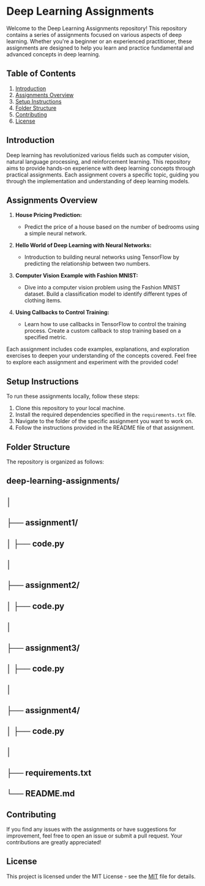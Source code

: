 # Deep Learning Assignments

Welcome to the Deep Learning Assignments repository! This repository contains a series of assignments focused on various aspects of deep learning. Whether you're a beginner or an experienced practitioner, these assignments are designed to help you learn and practice fundamental and advanced concepts in deep learning.

## Table of Contents

1. [Introduction](#introduction)
2. [Assignments Overview](#assignments-overview)
3. [Setup Instructions](#setup-instructions)
4. [Folder Structure](#folder-structure)
5. [Contributing](#contributing)
6. [License](#license)

## Introduction

Deep learning has revolutionized various fields such as computer vision, natural language processing, and reinforcement learning. This repository aims to provide hands-on experience with deep learning concepts through practical assignments. Each assignment covers a specific topic, guiding you through the implementation and understanding of deep learning models.

## Assignments Overview

1. **House Pricing Prediction:**
   - Predict the price of a house based on the number of bedrooms using a simple neural network.
   
2. **Hello World of Deep Learning with Neural Networks:**
   - Introduction to building neural networks using TensorFlow by predicting the relationship between two numbers.
   
3. **Computer Vision Example with Fashion MNIST:**
   - Dive into a computer vision problem using the Fashion MNIST dataset. Build a classification model to identify different types of clothing items.
   
4. **Using Callbacks to Control Training:**
   - Learn how to use callbacks in TensorFlow to control the training process. Create a custom callback to stop training based on a specified metric.

Each assignment includes code examples, explanations, and exploration exercises to deepen your understanding of the concepts covered. Feel free to explore each assignment and experiment with the provided code!

## Setup Instructions

To run these assignments locally, follow these steps:

1. Clone this repository to your local machine.
2. Install the required dependencies specified in the `requirements.txt` file.
3. Navigate to the folder of the specific assignment you want to work on.
4. Follow the instructions provided in the README file of that assignment.

## Folder Structure

The repository is organized as follows:

## deep-learning-assignments/
## │
## ├── assignment1/
## │ ├── code.py
## │ 
## ├── assignment2/
## │ ├── code.py
## │
## ├── assignment3/
## │ ├── code.py
## │
## ├── assignment4/
## │ ├── code.py
## │
## ├── requirements.txt
## └── README.md

## Contributing

If you find any issues with the assignments or have suggestions for improvement, feel free to open an issue or submit a pull request. Your contributions are greatly appreciated!

## License

This project is licensed under the MIT License - see the [MIT](LICENSE) file for details.


